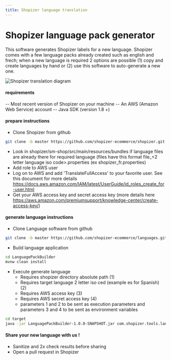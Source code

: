 ```yaml
---
title: Shopizer language translation
---
```


# Shopizer language pack generator

This software generates Shopizer labels for a new language. Shopizer comes with a few language packs already created such as english and frech; when a new language is required 2 options are possible (1) copy and create languages by hand or (2) use this software to auto-generate a new one.

![Shopizer translation diagram](/images/documentation/translate.jpg "Shopizer translation software")

#### requirements

  -- Most recent version of Shopizer on your machine
  -- An AWS (Amazon Web Service) account
  -- Java SDK (version 1.8 +)
  
#### prepare instructions  

- Clone Shopizer from github

```sh
git clone -b master https://github.com/shopizer-ecommerce/shopizer.git
```

 - Look in shopizer/sm-shop/src/main/resources/bundles if language files are already there for required language (files have this format file_<2 letter language iso code>.properties (ex shopizer_fr.properties)
 - Add role to AWS user
 - Log on to AWS and add 'TranslateFullAccess' to your favorite user. See this document for more details https://docs.aws.amazon.com/IAM/latest/UserGuide/id_roles_create_for-user.html
 - Get your AWS access key and secret access key (more details here https://aws.amazon.com/premiumsupport/knowledge-center/create-access-key/)
 
#### generate language instructions

  - Clone Language software from github

```sh 
git clone -b master https://github.com/shopizer-ecommerce/languages.git
```
  - Build language application

```sh
cd LanguagePackBuilder
mvnw clean install
```

  - Execute generate language
    - Requires shopizer directory absolute path (1)
    - Requires target language 2 letter iso ced (example es for Spanish) (2)
    - Requires AWS access key (3)
    - Requires AWS secret access key (4)
    - parameters 1 and 2 to be sent as execution parameters and parameters 3 and 4 to be sent as environment variables

```sh
cd target
java -jar LanguagePackBuilder-1.0.0-SNAPSHOT.jar com.shopizer.tools.language.LanguagePackBuilder path language -DAWS_ACCESS_KEY_ID=abd...xyz -DAWS_SECRET_ACCESS_KEY=xyz...123
```
#### Share your new language with us !

  - Sanitize and 2x check results before sharing
  - Open a pull request in Shopizer